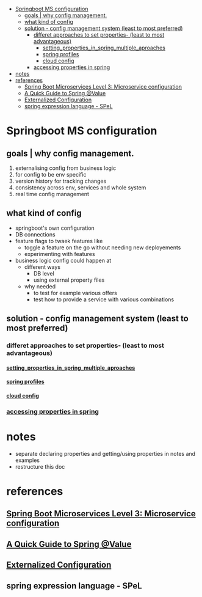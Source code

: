 - [Springboot MS configuration](#springboot-ms-configuration)
  - [goals | why config management.](#goals--why-config-management)
  - [what kind of config](#what-kind-of-config)
  - [solution - config management system (least to most preferred)](#solution---config-management-system-least-to-most-preferred)
    - [differet approaches to set properties- (least to most advantageous)](#differet-approaches-to-set-properties--least-to-most-advantageous)
      - [setting_properties_in_spring_multiple_aproaches](#settingpropertiesinspringmultipleaproaches)
      - [spring profiles](#spring-profiles)
      - [cloud config](#cloud-config)
    - [accessing properties in spring](#accessing-properties-in-spring)
- [notes](#notes)
- [references](#references)
  - [Spring Boot Microservices Level 3: Microservice configuration](#spring-boot-microservices-level-3-microservice-configuration)
  - [A Quick Guide to Spring @Value](#a-quick-guide-to-spring-value)
  - [Externalized Configuration](#externalized-configuration)
  - [spring expression language - SPeL](#spring-expression-language---spel)

# Springboot MS configuration

## goals | why config management.
1. externalising config from business logic
2. for config to be env specific
3. version history for tracking changes
4. consistency across env, services and whole system
5. real time config management

## what kind of config
- springboot's own configuration
- DB connections
- feature flags to twaek features like
  - toggle a feature on the go without needing new deployements
  - experimenting with features
- business logic config could happen at
  - different ways
    - DB level
    - using external property files
  - why needed
    - to test for example various offers
    - test how to provide a service with various combinations

## solution - config management system (least to most preferred)

### differet approaches to set properties- (least to most advantageous)

#### [setting_properties_in_spring_multiple_aproaches](configuration_management/setting_properties_in_spring_multiple_aproaches.md)
#### [spring profiles](configuration_management/spring_profiles.md)
#### [cloud config](configuration_management/cloud-config.md)

### [accessing properties in spring](configuration_management/accessing_properties_in_spring.md)

# notes
- separate declaring properties and getting/using properties in notes and examples
- restructure this doc

# references
## [Spring Boot Microservices Level 3: Microservice configuration](https://www.youtube.com/playlist?list=PLqq-6Pq4lTTaoaVoQVfRJPqvNTCjcTvJB)
## [A Quick Guide to Spring @Value](https://www.baeldung.com/spring-value-annotation)
## [Externalized Configuration](https://docs.spring.io/spring-boot/docs/current/reference/html/spring-boot-features.html#boot-features-external-config)
## spring expression language - SPeL 